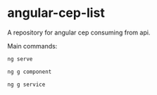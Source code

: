 # angular-cep-list

A repository for angular cep consuming from api.

Main commands:

```bash
ng serve

ng g component

ng g service
```
